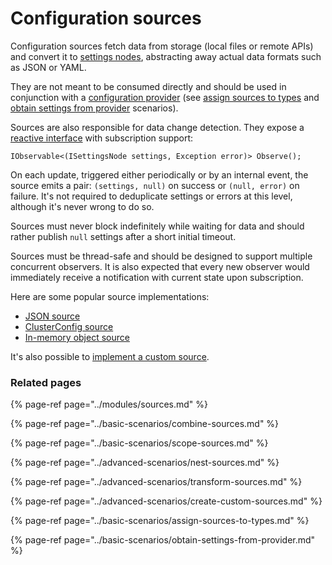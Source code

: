 # Configuration sources

Configuration sources fetch data from storage \(local files or remote APIs\) and convert it to [settings nodes](settings-nodes/), abstracting away actual data formats such as JSON or YAML. 

They are not meant to be consumed directly and should be used in conjunction with a [configuration provider](configuration-provider.md) \(see [assign sources to types](../basic-scenarios/assign-sources-to-types.md) and [obtain settings from provider](../basic-scenarios/obtain-settings-from-provider.md) scenarios\).

Sources are also responsible for data change detection. They expose a [reactive interface](https://github.com/vostok/configuration.abstractions/blob/master/Vostok.Configuration.Abstractions/IConfigurationSource.cs) with subscription support:

```text
IObservable<(ISettingsNode settings, Exception error)> Observe();
```

On each update, triggered either periodically or by an internal event, the source emits a pair: `(settings, null)` on success or `(null, error)` on failure. It's not required to deduplicate settings or errors at this level, although it's never wrong to do so.

Sources must never block indefinitely while waiting for data and should rather publish `null` settings after a short initial timeout.

Sources must be thread-safe and should be designed to support multiple concurrent observers. It is also expected that every new observer would immediately receive a notification with current state upon subscription.

Here are some popular source implementations:

* [JSON source](../sources/json-sources.md)
* [ClusterConfig source](../sources/clusterconfig-source.md)
* [In-memory object source](../sources/object-source.md)

It's also possible to [implement a custom source](../advanced-scenarios/create-custom-sources.md).

### Related pages

{% page-ref page="../modules/sources.md" %}

{% page-ref page="../basic-scenarios/combine-sources.md" %}

{% page-ref page="../basic-scenarios/scope-sources.md" %}

{% page-ref page="../advanced-scenarios/nest-sources.md" %}

{% page-ref page="../advanced-scenarios/transform-sources.md" %}

{% page-ref page="../advanced-scenarios/create-custom-sources.md" %}

{% page-ref page="../basic-scenarios/assign-sources-to-types.md" %}

{% page-ref page="../basic-scenarios/obtain-settings-from-provider.md" %}

